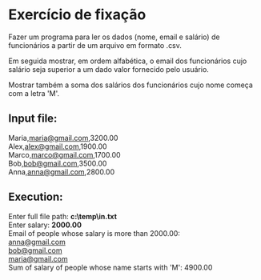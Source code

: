 # Exercício de fixação

Fazer um programa para ler os dados (nome, email e salário)
de funcionários a partir de um arquivo em formato .csv.

Em seguida mostrar, em ordem alfabética, o email dos
funcionários cujo salário seja superior a um dado valor
fornecido pelo usuário.

Mostrar também a soma dos salários dos funcionários cujo
nome começa com a letra 'M'.

## Input file:

Maria,maria@gmail.com,3200.00<br>
Alex,alex@gmail.com,1900.00<br>
Marco,marco@gmail.com,1700.00<br>
Bob,bob@gmail.com,3500.00<br>
Anna,anna@gmail.com,2800.00<br>

## Execution:

Enter full file path: **c:\temp\in.txt**<br>
Enter salary: **2000.00**<br>
Email of people whose salary is more than 2000.00:<br>
anna@gmail.com<br>
bob@gmail.com<br>
maria@gmail.com<br>
Sum of salary of people whose name starts with 'M': 4900.00<br>